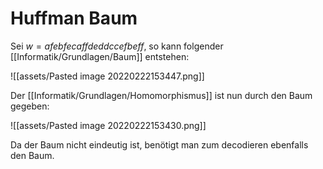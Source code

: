 # Huffman Baum

Sei $w={afebfecaffdeddccefbeff}$, so kann folgender [[Informatik/Grundlagen/Baum]] entstehen:

![[assets/Pasted image 20220222153447.png]]

Der [[Informatik/Grundlagen/Homomorphismus]] ist nun durch den Baum gegeben:

![[assets/Pasted image 20220222153430.png]]

Da der Baum nicht eindeutig ist, benötigt man zum decodieren ebenfalls den Baum.
